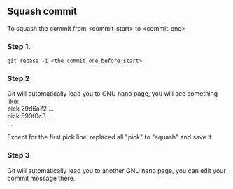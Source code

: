 ## Squash commit 
To squash the commit from <commit_start> to <commit_end>

### Step 1.
``` git rebase -i <the_commit_one_before_start> ```

### Step 2
Git will automatically lead you to GNU nano page, you will see something like: <br>
pick 29d6a72 ... <br>
pick 590f0c3 ... <br>
...

Except for the first pick line, replaced all "pick" to "squash" and save it.

### Step 3
Git will automatically lead you to another GNU nano page, you can edit your commit message there. 

